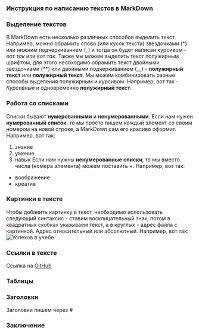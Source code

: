 ### Инструкция по написанию текстов в MarkDown
### Выделение текстов
В MarkDown есть несколько различных способов выделить текст. Например, можно обрамить слово (или кусок текста) звездочками (*) или нижним подчеркиванием (_) и тогда он будет написан курсивом - *вот так* или _вот так_.
Также мы можем выделить текст полужирным шрифтом, для этого необходимо обрамить текст двойными звездочками (**) или двойными подчеркиванием (__) - **полужирный текст** или __полужирный текст__.
Мы можем комбинировать разные способы выделения полужирным и курсивом. Например, вот так - *Курсивный* и одновременно **полужирный текст**.
### Работа со списками
Списки бывают **нумерованными** и __ненумерованными__. Если нам нужен **нумерованный список**, то мы просто пишем каждый элемент со своим номером на новой строке, а MarkDown сам его красиво оформит. Например, вот так:
1. знание
2. умение
3. навык
Если нам нужны __ненумерованные списки__, то мы вместо числа (номера элемента) можем поставить +. Например, вот так:
+ воображение
+ креатив
### Картинки в тексте
Чтобы добавить картинку в текст, необходимо использовать следующий синтаксис - ставим восклицательный знак, потом в квадратных скобках указываем текст, а в круглых - адрес файла с картинкой. Адрес относительный или абсолютный. Например, вот так: ![Успехов в учебе](https://user-images.githubusercontent.com/121111894/208708151-60e642bb-8253-40b6-84b4-456d64e99e1f.jpg)
### Ссылки в тексте
Ссылка на [GitHub](https://github.com)
### Таблицы
### Заголовки
Заголовки пишем через #
### Заключение
